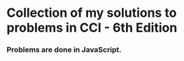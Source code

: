 # Collection of my solutions to problems in CCI - 6th Edition

### Problems are done in JavaScript.
